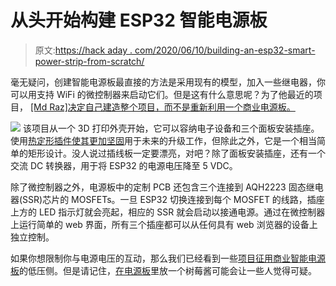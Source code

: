 # 从头开始构建 ESP32 智能电源板

> 原文:[https://hack aday . com/2020/06/10/building-an-esp32-smart-power-strip-from-scratch/](https://hackaday.com/2020/06/10/building-an-esp32-smart-power-strip-from-scratch/)

毫无疑问，创建智能电源板最直接的方法是采用现有的模型，加入一些继电器，你可以用支持 WiFi 的微控制器来启动它们。但是这有什么意思呢？为了他最近的项目， [[Md Raz]决定自己建造整个项目，而不是重新利用一个商业电源板。](https://www.botfactory.co/blog/what-s-new-at-botfactory-1/post/creating-a-smart-outlet-121)

[![](../Images/56e15f2fa6aa72503d9726c0bbd7b271.png)](https://hackaday.com/wp-content/uploads/2020/06/smartstrip_detail.jpg) 该项目从一个 3D 打印外壳开始，它可以容纳电子设备和三个面板安装插座。使用[热定形插件使其更加坚固](https://hackaday.com/2019/02/28/threading-3d-printed-parts-how-to-use-heat-set-inserts/)用于未来的升级工作，但除此之外，它是一个相当简单的矩形设计。没人说过插线板一定要漂亮，对吧？除了面板安装插座，还有一个交流 DC 转换器，用于将 ESP32 的电源电压降至 5 VDC。

除了微控制器之外，电源板中的定制 PCB 还包含三个连接到 AQH2223 固态继电器(SSR)芯片的 MOSFETs。一旦 ESP32 切换连接到每个 MOSFET 的线路，插座上方的 LED 指示灯就会亮起，相应的 SSR 就会启动以接通电源。通过在微控制器上运行简单的 web 界面，所有三个插座都可以从任何具有 web 浏览器的设备上独立控制。

如果你想限制你与电源电压的互动，那么我们已经看到一些[项目征用商业智能电源板](https://hackaday.com/2018/07/06/smart-power-strip-revived-with-raspberry-pi/)的低压侧。但是请记住，[在电源板](https://hackaday.com/2012/10/04/malicious-raspberry-pi-power-strip-looks-a-bit-scary/)里放一个树莓酱可能会让一些人觉得可疑。